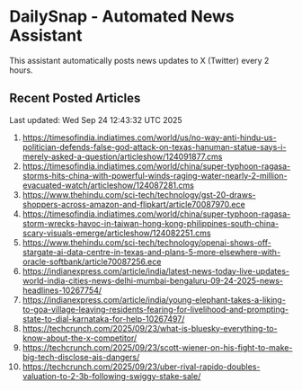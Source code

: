 # DailySnap - Automated News Assistant

This assistant automatically posts news updates to X (Twitter) every 2 hours.

## Recent Posted Articles

Last updated: Wed Sep 24 12:43:32 UTC 2025

1. https://timesofindia.indiatimes.com/world/us/no-way-anti-hindu-us-politician-defends-false-god-attack-on-texas-hanuman-statue-says-i-merely-asked-a-question/articleshow/124091877.cms
2. https://timesofindia.indiatimes.com/world/china/super-typhoon-ragasa-storms-hits-china-with-powerful-winds-raging-water-nearly-2-million-evacuated-watch/articleshow/124087281.cms
3. https://www.thehindu.com/sci-tech/technology/gst-20-draws-shoppers-across-amazon-and-flipkart/article70087970.ece
4. https://timesofindia.indiatimes.com/world/china/super-typhoon-ragasa-storm-wrecks-havoc-in-taiwan-hong-kong-philippines-south-china-scary-visuals-emerge/articleshow/124082251.cms
5. https://www.thehindu.com/sci-tech/technology/openai-shows-off-stargate-ai-data-centre-in-texas-and-plans-5-more-elsewhere-with-oracle-softbank/article70087256.ece
6. https://indianexpress.com/article/india/latest-news-today-live-updates-world-india-cities-news-delhi-mumbai-bengaluru-09-24-2025-news-headlines-10267754/
7. https://indianexpress.com/article/india/young-elephant-takes-a-liking-to-goa-village-leaving-residents-fearing-for-livelihood-and-prompting-state-to-dial-karnataka-for-help-10267497/
8. https://techcrunch.com/2025/09/23/what-is-bluesky-everything-to-know-about-the-x-competitor/
9. https://techcrunch.com/2025/09/23/scott-wiener-on-his-fight-to-make-big-tech-disclose-ais-dangers/
10. https://techcrunch.com/2025/09/23/uber-rival-rapido-doubles-valuation-to-2-3b-following-swiggy-stake-sale/
